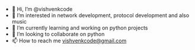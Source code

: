- 👋 Hi, I’m @vishvenkcode
- 👀 I’m interested in network development, protocol development and also music
- 🌱 I’m currently learning and working on python projects 
- 💞️ I’m looking to collaborate on python
- 📫 How to reach me vishvenkcode@gmail.com

<!---
vishvenkcode/vishvenkcode is a ✨ special ✨ repository because its `README.md` (this file) appears on your GitHub profile.
You can click the Preview link to take a look at your changes.
--->
